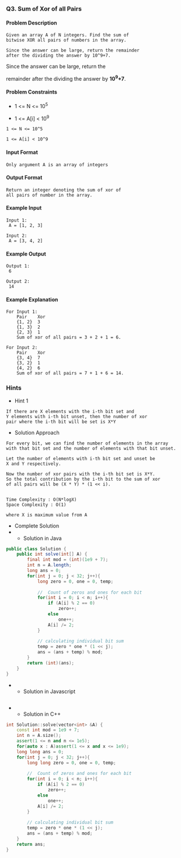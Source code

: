 ### Q3. Sum of Xor of all Pairs
#### Problem Description
```text
Given an array A of N integers. Find the sum of 
bitwise XOR all pairs of numbers in the array.

Since the answer can be large, return the remainder 
after the dividing the answer by 10^9+7.
```
<p>Since the answer can be large, return the </p>
<p>remainder after the dividing the answer by <strong>10<sup>9</sup>+7</strong>.</p>

#### Problem Constraints
* <p>1 &lt;= N &lt;= 10<sup>5</sup></p>
* <p>1 &lt;= A[i] &lt; 10<sup>9</sup></p>
```text
1 <= N <= 10^5

1 <= A[i] < 10^9
```
#### Input Format
```text
Only argument A is an array of integers
```
#### Output Format
```text
Return an integer denoting the sum of xor of 
all pairs of number in the array.
```
#### Example Input
```text
Input 1:
 A = [1, 2, 3]

Input 2:
 A = [3, 4, 2]
```
#### Example Output
```text
Output 1:
 6

Output 2:
 14
```
#### Example Explanation
```text
For Input 1:
    Pair    Xor
    {1, 2}  3
    {1, 3}  2
    {2, 3}  1
    Sum of xor of all pairs = 3 + 2 + 1 = 6.

For Input 2:
    Pair    Xor
    {3, 4}  7
    {3, 2}  1
    {4, 2}  6
    Sum of xor of all pairs = 7 + 1 + 6 = 14.
```
### Hints
* Hint 1
```text
If there are X elements with the i-th bit set and
Y elements with i-th bit unset, then the number of xor
pair where the i-th bit will be set is X*Y
```
* Solution Approach
```text
For every bit, we can find the number of elements in the array 
with that bit set and the number of elements with that bit unset.

Let the number of elements with i-th bit set and unset be 
X and Y respectively.

Now the number of xor pairs with the i-th bit set is X*Y. 
So the total contribution by the i-th bit to the sum of xor
of all pairs will be (X * Y) * (1 << i).


Time Complexity : O(N*logX)
Space Complexity : O(1)

where X is maximum value from A
```
* Complete Solution
* * Solution in Java
```java
public class Solution {
    public int solve(int[] A) {
        final int mod = (int)(1e9 + 7);    
        int n = A.length;
        long ans = 0;
        for(int j = 0; j < 32; j++){
            long zero = 0, one = 0, temp;
    
            //  Count of zeros and ones for each bit
            for(int i = 0; i < n; i++){
                if (A[i] % 2 == 0)
                    zero++;
                else
                    one++;
                A[i] /= 2;
            }
             
            // calculating individual bit sum
            temp = zero * one * (1 << j);
            ans = (ans + temp) % mod;
        }
        return (int)(ans);
    }
}
```
* * Solution in Javascript
```javascript

```
* * Solution in C++
```cpp
int Solution::solve(vector<int> &A) {
    const int mod = 1e9 + 7;    
    int n = A.size();
    assert(1 <= n and n <= 1e5);
    for(auto x : A)assert(1 <= x and x <= 1e9);
    long long ans = 0;
    for(int j = 0; j < 32; j++){
        long long zero = 0, one = 0, temp;
    
        //  Count of zeros and ones for each bit
        for(int i = 0; i < n; i++){
            if (A[i] % 2 == 0)
                zero++;
            else
                one++;
            A[i] /= 2;
        }
         
        // calculating individual bit sum
        temp = zero * one * (1 << j);
        ans = (ans + temp) % mod;
    }
    return ans;
}
```

